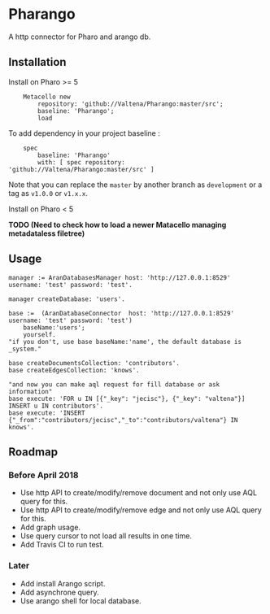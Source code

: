 # Pharango
A  http connector for Pharo and arango db.

## Installation

Install on Pharo >= 5

```Smalltalk
	Metacello new
		repository: 'github://Valtena/Pharango:master/src';
		baseline: 'Pharango';
		load
```

To add dependency in your project baseline :

```Smalltalk
	spec
		baseline: 'Pharango'
		with: [ spec repository: 'github://Valtena/Pharango:master/src' ]
```

Note that you can replace the `master` by another branch as `development` or a tag as `v1.0.0` or `v1.x.x`.

Install on Pharo < 5

**TODO (Need to check how to load a newer Matacello managing metadataless filetree)**

## Usage

```Smalltalk
manager := AranDatabasesManager host: 'http://127.0.0.1:8529' username: 'test' password: 'test'.

manager createDatabase: 'users'.

base :=  (AranDatabaseConnector  host: 'http://127.0.0.1:8529' username: 'test' password: 'test')
    baseName:'users';
    yourself.
"if you don't, use base baseName:'name', the default database is _system."

base createDocumentsCollection: 'contributors'.
base createEdgesCollection: 'knows'.

"and now you can make aql request for fill database or ask  information"
base execute: 'FOR u IN [{"_key": "jecisc"}, {"_key": "valtena"}] INSERT u IN contributors'.
base execute: 'INSERT {"_from":"contributors/jecisc","_to":"contributors/valtena"} IN knows'.

```


## Roadmap

### Before April 2018

- Use http API to create/modify/remove document and not only use AQL query for this.
- Use http API to create/modify/remove edge and not only use AQL query for this.
- Add graph usage.
- Use query cursor to not load all results in one time.
- Add Travis CI to run test.

### Later
- Add install Arango script.
- Add asynchrone query. 
- Use arango shell for local database.